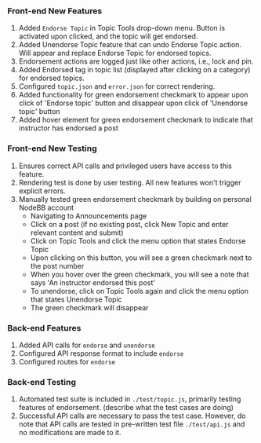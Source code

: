 ### Front-end New Features
1. Added `Endorse Topic` in Topic Tools drop-down menu. Button is activated upon clicked, and the topic will get endorsed.
2. Added Unendorse Topic feature that can undo Endorse Topic action. Will appear and replace Endorse Topic for endorsed topics.
3. Endorsement actions are logged just like other actions, i.e., lock and pin.
4. Added Endorsed tag in topic list (displayed after clicking on a category) for endorsed topics.
5. Configured `topic.json` and `error.json` for correct rendering.
6. Added functionality for green endorsement checkmark to appear upon click of 'Endorse topic' button and disappear upon click of 'Unendorse topic' button
7. Added hover element for green endorsement checkmark to indicate that instructor has endorsed a post

### Front-end New Testing
1. Ensures correct API calls and privileged users have access to this feature.
2. Rendering test is done by user testing. All new features won't trigger explicit errors.
3. Manually tested green endorsement checkmark by building on personal NodeBB account
   - Navigating to Announcements page
   - Click on a post (if no existing post, click New Topic and enter relevant content and submit)
   - Click on Topic Tools and click the menu option that states Endorse Topic
   - Upon clicking on this button, you will see a green checkmark next to the post number
   - When you hover over the green checkmark, you will see a note that says 'An instructor endorsed this post'
   - To unendorse, click on Topic Tools again and click the menu option that states Unendorse Topic
   - The green checkmark will disappear

### Back-end Features
1. Added API calls for `endorse` and `unendorse` 
2. Configured API response format to include `endorse`
3. Configured routes for `endorse`

### Back-end Testing
1. Automated test suite is included in `./test/topic.js`, primarily testing features of endorsement.
   (describe what the test cases are doing)
2. Successful API calls are necessary to pass the test case. 
   However, do note that API calls are tested in pre-written test file `./test/api.js` and no modifications are made to it.
